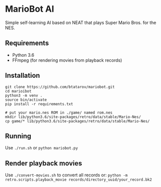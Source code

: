 # MarioBot AI

Simple self-learning AI based on NEAT that plays Super Mario Bros. for the NES.

## Requirements
* Python 3.6
* FFmpeg (for rendering movies from playback records)

## Installation
    git clone https://github.com/btatarov/mariobot.git
    cd marioibot
    python3 -m venv .
    source bin/activate
    pip install -r requirements.txt

    # put your mario.nes ROM in ./game/ named rom.nes
    mkdir lib/python3.6/site-packages/retro/data/stable/Mario-Nes/
    cp game/* lib/python3.6/site-packages/retro/data/stable/Mario-Nes/

## Running
Use `./run.sh` or `python mariobot.py`

## Render playback movies
Use `./convert-movies.sh` to convert all records or:
`python -m retro.scripts.playback_movie records/directory_uuid/your_record.bk2`
